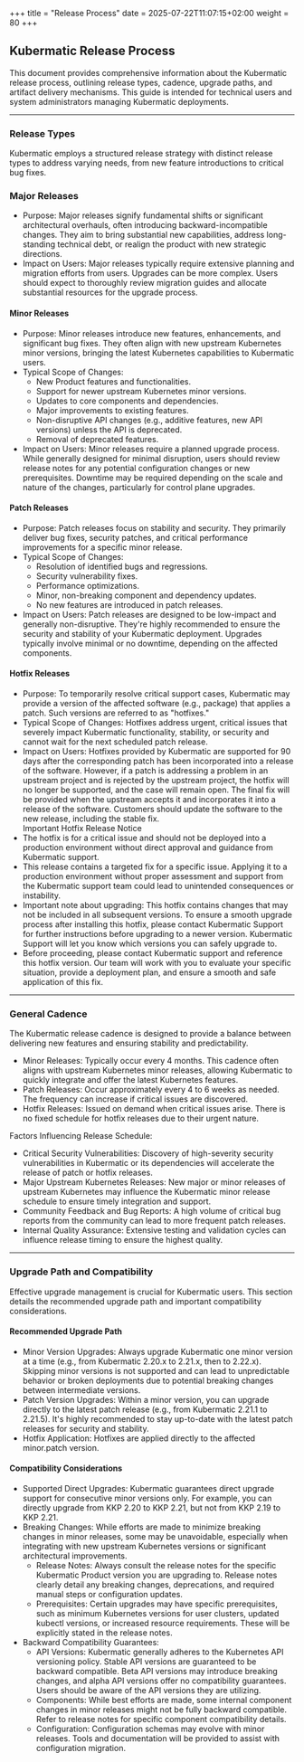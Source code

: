 +++
title = "Release Process"
date = 2025-07-22T11:07:15+02:00
weight = 80
+++

## Kubermatic Release Process

This document provides comprehensive information about the Kubermatic release process, outlining release types, cadence, upgrade paths, and artifact delivery mechanisms. This guide is intended for technical users and system administrators managing Kubermatic deployments.

---

### Release Types

Kubermatic employs a structured release strategy with distinct release types to address varying needs, from new feature introductions to critical bug fixes.

### Major Releases

* Purpose: Major releases signify fundamental shifts or significant architectural overhauls, often introducing backward-incompatible changes. They aim to bring substantial new capabilities, address long-standing technical debt, or realign the product with new strategic directions.  
* Impact on Users: Major releases typically require extensive planning and migration efforts from users. Upgrades can be more complex. Users should expect to thoroughly review migration guides and allocate substantial resources for the upgrade process.

#### Minor Releases

* Purpose: Minor releases introduce new features, enhancements, and significant bug fixes. They often align with new upstream Kubernetes minor versions, bringing the latest Kubernetes capabilities to Kubermatic users.  
* Typical Scope of Changes:  
  * New Product features and functionalities.  
  * Support for newer upstream Kubernetes minor versions.  
  * Updates to core components and dependencies.  
  * Major improvements to existing features.  
  * Non-disruptive API changes (e.g., additive features, new API versions) unless the API is deprecated.  
  * Removal of deprecated features.  
* Impact on Users: Minor releases require a planned upgrade process. While generally designed for minimal disruption, users should review release notes for any potential configuration changes or new prerequisites. Downtime may be required depending on the scale and nature of the changes, particularly for control plane upgrades.

#### Patch Releases

* Purpose: Patch releases focus on stability and security. They primarily deliver bug fixes, security patches, and critical performance improvements for a specific minor release.  
* Typical Scope of Changes:  
  * Resolution of identified bugs and regressions.  
  * Security vulnerability fixes.  
  * Performance optimizations.  
  * Minor, non-breaking component and dependency updates.  
  * No new features are introduced in patch releases.  
* Impact on Users: Patch releases are designed to be low-impact and generally non-disruptive. They're highly recommended to ensure the security and stability of your Kubermatic deployment. Upgrades typically involve minimal or no downtime, depending on the affected components.

#### Hotfix Releases

* Purpose: To temporarily resolve critical support cases, Kubermatic may provide a version of the affected software (e.g., package) that applies a patch. Such versions are referred to as "hotfixes."  
* Typical Scope of Changes: Hotfixes address urgent, critical issues that severely impact Kubermatic functionality, stability, or security and cannot wait for the next scheduled patch release.  
* Impact on Users: Hotfixes provided by Kubermatic are supported for 90 days after the corresponding patch has been incorporated into a release of the software. However, if a patch is addressing a problem in an upstream project and is rejected by the upstream project, the hotfix will no longer be supported, and the case will remain open. The final fix will be provided when the upstream accepts it and incorporates it into a release of the software. Customers should update the software to the new release, including the stable fix.  
  Important Hotfix Release Notice  
* The hotfix is for a critical issue and should not be deployed into a production environment without direct approval and guidance from Kubermatic support.  
* This release contains a targeted fix for a specific issue. Applying it to a production environment without proper assessment and support from the Kubermatic support team could lead to unintended consequences or instability.  
* Important note about upgrading: This hotfix contains changes that may not be included in all subsequent versions. To ensure a smooth upgrade process after installing this hotfix, please contact Kubermatic Support for further instructions before upgrading to a newer version. Kubermatic Support will let you know which versions you can safely upgrade to.  
* Before proceeding, please contact Kubermatic support and reference this hotfix version. Our team will work with you to evaluate your specific situation, provide a deployment plan, and ensure a smooth and safe application of this fix.

---

### General Cadence

The Kubermatic release cadence is designed to provide a balance between delivering new features and ensuring stability and predictability.

* Minor Releases: Typically occur every 4 months. This cadence often aligns with upstream Kubernetes minor releases, allowing Kubermatic to quickly integrate and offer the latest Kubernetes features.  
* Patch Releases: Occur approximately every 4 to 6 weeks as needed. The frequency can increase if critical issues are discovered.  
* Hotfix Releases: Issued on demand when critical issues arise. There is no fixed schedule for hotfix releases due to their urgent nature.

Factors Influencing Release Schedule:

* Critical Security Vulnerabilities: Discovery of high-severity security vulnerabilities in Kubermatic or its dependencies will accelerate the release of patch or hotfix releases.  
* Major Upstream Kubernetes Releases: New major or minor releases of upstream Kubernetes may influence the Kubermatic minor release schedule to ensure timely integration and support.  
* Community Feedback and Bug Reports: A high volume of critical bug reports from the community can lead to more frequent patch releases.  
* Internal Quality Assurance: Extensive testing and validation cycles can influence release timing to ensure the highest quality.

---

### Upgrade Path and Compatibility

Effective upgrade management is crucial for Kubermatic users. This section details the recommended upgrade path and important compatibility considerations.

#### Recommended Upgrade Path

* Minor Version Upgrades: Always upgrade Kubermatic one minor version at a time (e.g., from Kubermatic 2.20.x to 2.21.x, then to 2.22.x). Skipping minor versions is not supported and can lead to unpredictable behavior or broken deployments due to potential breaking changes between intermediate versions.  
* Patch Version Upgrades: Within a minor version, you can upgrade directly to the latest patch release (e.g., from Kubermatic 2.21.1 to 2.21.5). It's highly recommended to stay up-to-date with the latest patch releases for security and stability.  
* Hotfix Application: Hotfixes are applied directly to the affected minor.patch version.

#### Compatibility Considerations

* Supported Direct Upgrades: Kubermatic guarantees direct upgrade support for consecutive minor versions only. For example, you can directly upgrade from KKP 2.20 to KKP 2.21, but not from KKP 2.19 to KKP 2.21.  
* Breaking Changes: While efforts are made to minimize breaking changes in minor releases, some may be unavoidable, especially when integrating with new upstream Kubernetes versions or significant architectural improvements.  
  * Release Notes: Always consult the release notes for the specific Kubermatic Product version you are upgrading to. Release notes clearly detail any breaking changes, deprecations, and required manual steps or configuration updates.  
  * Prerequisites: Certain upgrades may have specific prerequisites, such as minimum Kubernetes versions for user clusters, updated kubectl versions, or increased resource requirements. These will be explicitly stated in the release notes.  
* Backward Compatibility Guarantees:  
  * API Versions: Kubermatic generally adheres to the Kubernetes API versioning policy. Stable API versions are guaranteed to be backward compatible. Beta API versions may introduce breaking changes, and alpha API versions offer no compatibility guarantees. Users should be aware of the API versions they are utilizing.  
  * Components: While best efforts are made, some internal component changes in minor releases might not be fully backward compatible. Refer to release notes for specific component compatibility details.  
  * Configuration: Configuration schemas may evolve with minor releases. Tools and documentation will be provided to assist with configuration migration.  
